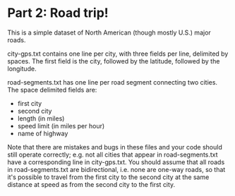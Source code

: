 # Part 2: Road trip!

This is a simple dataset of North American (though mostly U.S.) major roads.

city-gps.txt contains one line per city, with three fields per line, 
delimited by spaces. The first field is the city, followed by the latitude,
followed by the longitude.

road-segments.txt has one line per road segment connecting two cities.
The space delimited fields are:

- first city
- second city
- length (in miles)
- speed limit (in miles per hour)
- name of highway


Note that there are mistakes and bugs in these files and your code should
still operate correctly; e.g. not all cities that appear in road-segments.txt
have a corresponding line in city-gps.txt. You should assume that all roads
in road-segments.txt are bidirectional, i.e. none are one-way roads, so
that it's possible to travel from the first city to the second city at the
same distance at speed as from the second city to the first city.
